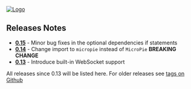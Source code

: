 [![Logo](https://patx.github.io/micropie/logo.png)](https://patx.github.io/micropie)

## Releases Notes
- **[0.15](https://github.com/patx/micropie/releases/tag/v0.15)** - Minor bug fixes in the optional dependencies if statements
- **[0.14](https://github.com/patx/micropie/releases/tag/v0.14)** - Change import to `micropie` instead of `MicroPie` **BREAKING CHANGE**
- **[0.13](https://github.com/patx/micropie/releases/tag/v0.13)** - Introduce built-in WebSocket support

All releases since 0.13 will be listed here. For older releases see [tags on Github](https://github.com/patx/micropie/tags)
